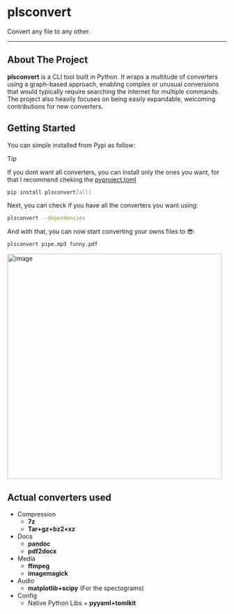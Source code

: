 # plsconvert
Convert any file to any other.
* * *
## About The Project
**plsconvert** is a CLI tool built in Python. It wraps a multitude of converters using a graph-based approach, enabling complex or unusual conversions that would typically require searching the internet for multiple commands. 
The project also heavily focuses on being easily expandable, welcoming contributions for new converters.

## Getting Started

You can simple installed from Pypi as follow:
>[!TIP]
>If you dont want all converters, you can install only the ones you want, for that I recommend cheking the [pyproject.toml](pyproject.toml)

```sh
pip install plsconvert[all]
```

Next, you can check if you have all the converters you want using:
```sh
plsconvert --dependencies 
```

And with that, you can now start converting your owns files to 😎:
```sh
plsconvert pipe.mp3 funny.pdf
```
<img width="493" height="517" alt="image" src="https://github.com/user-attachments/assets/d25a7d55-2a69-4571-b1f2-b36280bb4f1f" />

## Actual converters used

* Compression
  * **7z**
  * **Tar+gz+bz2+xz**
* Docs
  * **pandoc**
  * **pdf2docx**
* Media
  * **ffmpeg**
  * **imagemagick**
* Audio
  * **matplotlib+scipy** (For the spectograms)
* Config
  * Native Python Libs + **pyyaml+tomlkit**